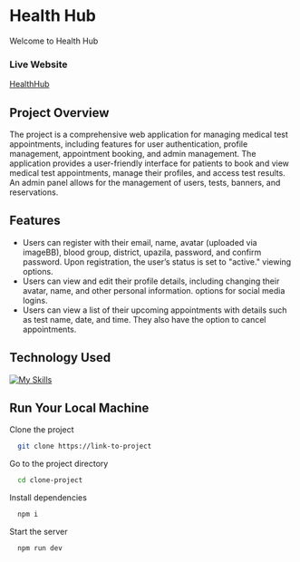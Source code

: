 # Health Hub

Welcome to Health Hub

### Live Website

[HealthHub](https://health-hub-a0fd0.web.app)

## Project Overview

The project is a comprehensive web application for managing medical test appointments, including features for user authentication, profile management, appointment booking, and admin management. The application provides a user-friendly interface for patients to book and view medical test appointments, manage their profiles, and access test results. An admin panel allows for the management of users, tests, banners, and reservations.

## Features

- Users can register with their email, name, avatar (uploaded via imageBB), blood group, district, upazila, password, and confirm password. Upon registration, the user’s status is set to "active."
  viewing options.
- Users can view and edit their profile details, including changing their avatar, name, and other personal information.
  options for social media logins.
- Users can view a list of their upcoming appointments with details such as test name, date, and time. They also have the option to cancel appointments.

## Technology Used

[![My Skills](https://skillicons.dev/icons?i=react,tailwind,javascript,nodejs,express,mongodb)](https://skillicons.dev)

## Run Your Local Machine

Clone the project

```bash
  git clone https://link-to-project
```

Go to the project directory

```bash
  cd clone-project
```

Install dependencies

```bash
  npm i
```

Start the server

```bash
  npm run dev
```
